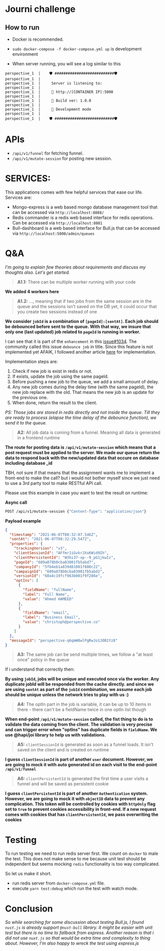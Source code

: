 # Journi challenge

## How to run

- Docker is recommended.
- `sudo docker-compose -f docker-compose.yml up` is development environment

- When server running, you will see a log similar to this

```
perspective_1  | 	🛡️ ###########################🛡️
perspective_1  |
perspective_1  | 	 Server is listening to:
perspective_1  |
perspective_1  | 	 🚀 http://[CONTAINER IP]:5000
perspective_1  |
perspective_1  | 	 🔨 Build ver: 1.0.0
perspective_1  |
perspective_1  | 	 📳 Development mode
perspective_1  |
perspective_1  | 	🛡️ ###########################🛡️
```

# APIs

- `/api/v1/funnel` for fetching funnel.
- `/api/v1/mutate-session` for posting new session.

# SERVICES:

This applications comes with few helpful services that ease our life. Services are:

- Mongo-express is a web based mongo database management tool that can be accessed via `http://localhost:8888/`
- Redis commander is a redis web based interface for redis operations. Can be accessed via `http://localhost:8081`
- Bull-dashboard is a web based interface for Bull.js that can be accessed via `http://localhost:5000/admin/queues`

# Q&A

_I'm going to explain few theories about requirements and discuss my thoughts also. Let's get started._

> **A1.1:** There can be multiple worker running with your code

**We added 4 workers here**

> **A1.2:** ..., meaning that if two jobs from the same session are in the queue and the sessions isn't saved on the DB yet, it could occur that you create two sessions instead of one

**We consider `jobId` is a combination of `[pageId]:[sentAt]`. Each job should be debounced before sent to the queue. With that way, we insure that only one (last updated) job related to `pageId` is running in worker.**

I can see that it is part of the `enhancement` in this [issue#1034](https://github.com/OptimalBits/bull/issues/1034). The community called this issue `debounce job` in title. Since this feature is not implemented yet AFAIK, I followed another article [here](https://mohitkarekar.com/posts/2020/debouncing-queue/) for implementation.

Implementation steps are:

1. Check if new job is exist in redis or not.
2. If exists, update the job using the same pageId.
3. Before pushing a new job to the queue, we add a small amount of delay.
4. Any new job comes during the delay time (with the same pageId), the new job replace with the old. That means the new job is an update for the previous one.
5. When done, return the result to the client.

_PS: Those jobs are stored in redis directly and not inside the queue. Till they are ready to process (elapse the time delay of the debounce function), we send it to the queue._

> **A2:** All job data is coming from a funnel. Meaning all data is generated in a frontend runtime

**The route for posting data is `/api/v1/mutate-session` which means that a post request must be applied to the server. We made our queue return the data to respond back with the new/updated data that occure on database including database \_id**

TBH, not sure if that means that the assignment wants me to implement a front-end to make the call? but i would not bother myself since we just need to use a 3rd party tool to make RESTful API call.

Please use this example in case you want to test the result on runtime:

**Async call**

```bash
POST /api/v1/mutate-session {"Content-Type": "application/json"}
```

**Payload example**

```json
{
  "timestamp": "2021-06-07T08:32:07.546Z",
  "sentAt": "2021-06-07T08:32:29.547Z",
  "properties": {
    "trackingVersion": "v3",
    "clientSessionId": "AFfmr1iGvkrJXxKWid9Ih",
    "clientPersistentId": "W3hi37-xp--9_pG1jkwIz",
    "pageId": "609a878b0cba83001fb5abd7",
    "companyId": "5fb4eb1a839d81001f800c22",
    "campaignId": "609a878b0cba83001fb5abd2",
    "versionId": "60a4c19fcf963b001f9f286e",
    "optIns": [
      {
        "fieldName": "fullName",
        "label": "Full Name",
        "value": "Ahmed HAMEED"
      },
      {
        "fieldName": "email",
        "label": "Business Email",
        "value": "christoph@perspective.co"
      }
    ]
  },
  "messageId": "perspective-q6qmW8wlPgRwJo1JOB1Yz8"
}
```

> **A3:** The same job can be send multiple times, we follow a "at least once" policy in the queue

If i understand that correctly then:

**By using `jobId`, jobs will be unique and executed once via the worker. Any duplicate jobId will be responded from the cache directly. and since we are using `sentAt` as part of the `jobId` combination, we assume each job should be unique unless the network tries to play with us :)**

> **A4:** The optIn part in the job is variable, it can be up to 10 items in there - there can't be a fieldName twice in one optIn list though

**When end-point `/api/v1/mutate-session` called, the fist thing to do is to validate the data coming from the client. The validation is very precise and can trigger error when "optIns" has duplicate fields in `fieldName`. We use @hapi/joi library to help us with validations.**

> **A5:** `clientSessionId` is generated as soon as a funnel loads. It isn't saved on the client and is created on runtime

**I guess `clientSessionId` is part of another `user` document. However, we are going to mock it with auto generated id on each visit to the end-point `/api/v1/funnel`**

> **A6:** `clientPersistentId` is generated the first time a user visits a funnel and will be saved as persistent cookie

**I guess `clientPersistentId` is part of another `Authentication` system. However, we are going to mock it with `objectID` data to prevent any complication. This token will be controlled by cookies with `httpOnly` flag set to `true` to prevent cookies accessibility in front-end. If a new request comes with cookies that has `clientPersistentId`, we pass overwriting the cookies**

# Testing

To run testing we need to run redis server first. We count on `docker` to male the test. This does not make sense to me because unit test should be independent but seems mocking `redis` functionality is too way complicated.

So let us make it short.

- run redis server from `docker-compose.yml` file.
- execute `yarn test:debug` which run the test with watch mode.

# Conclusion

_So while searching for some discussion about testing Bull.js, I found `nust.js` is already support `@nust-bull` library. It might be easier with unit test but there is no time to fallback from express. Another reason is that i did not use `nuxt.js` so that would be extra time and complexity to thing about. However, I'm also happy to wreck the test using express.js_
